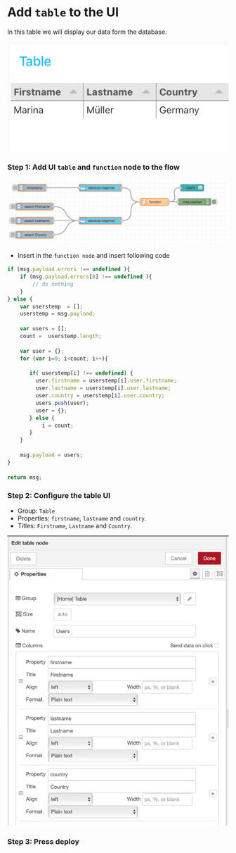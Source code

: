 # Add  `table` to the UI

In this table we will display our data form the database.

![](../images/setup-table-00-a.png)

### Step 1: Add UI `table` and `function` node to the flow

![](../images/setup-table-00.png)

* Insert in the `function node` and insert following code

```javascript
if (msg.payload.errors !== undefined ){
    if (msg.payload.errors[0] !== undefined ){
        // do nothing
    }
} else {
    var userstemp  = [];
    userstemp = msg.payload;
    
    var users = [];
    count =  userstemp.length;
    
    var user = {};
    for (var i=0; i<count; i++){
        
       if( userstemp[i] !== undefined) {
         user.firstname = userstemp[i].user.firstname;
         user.lastname = userstemp[i].user.lastname;
         user.country = userstemp[i].user.country;
         users.push(user);
         user = {};
       } else {
           i = count;
       }
    }
    
    msg.payload = users;
}

return msg;
```

### Step 2: Configure the table UI

* Group: `Table`
* Properties: `firstname`, `lastname` and `country`.
* Titles: `Firstname`, `Lastname` and `Country`.

![](../images/setup-table-01.png)

### Step 3: Press deploy
